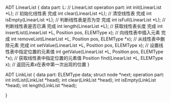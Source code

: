 ADT LinearList {
    data part:
        L: // LinearList
    operation part:
        int init(LinearList *L); // 初始化线性表  完成
        int clear(LinearList *L); // 清空线性表 完成
        int isEmpty(LinearList *L); // 判断线性表是否为空 完成
        int isFull(LinearList *L); // 判断线性表是否已满 完成
        int length(LinearList *L); // 获取线性表长度 完成
        int insertList(LinearList *L, Position pos, ELEMType x); // 向线性表中插入元素 完成
        int removeList(LinearList *L, Position pos, ELEMType *x); // 从线性表中删除元素 完成
        int setValue(LinearList *L, Position pos, ELEMType x); // 设置线性表中指定位置的元素值
        int getValue(LinearList *L, Position pos, ELEMType *x); // 获取线性表中指定位置的元素值
        Position find(LinearList *L, ELEMType x); // 返回元素x在表中第一次出现的位置
}

ADT LinkList {
    data part:
        ELEMType data;
        struct node *next;
    operation part:
        int initList(LinkList *head);
        int clear(LinkList *head);
        int isEmpty(LinkList *head);
        int length(LinkList *head);
        
}